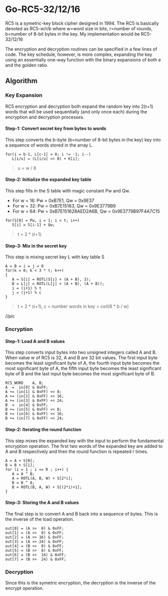 # Go-RC5-32/12/16

RC5 is a symetric-key block cipher designed in 1994. The RC5 is basically denoted as RC5-w/r/b where w=word size in bits, r=number of rounds, b=number of 8-bit bytes in the key. My implementation would be RC5-32/12/16

The encryption and decryption routines can be specified in a few lines of code. The key schedule, however, is more complex, expanding the key using an essentially one-way function with the binary expansions of both e and the golden ratio.

## Algorithm

### Key Expansion
RC5 encryption and decryption both expand the random key into 2(r+1) words that will be used sequentially (and only once each) during the encryption and decryption processes.

#### Step-1: Convert secret key from bytes to words
This step converts the b-byte (b=number of 8-bit bytes in the key) key into a sequence of words stored in the array L.
```
for(i = b-1, L[c-1] = 0; i != -1; i--)
   L[i/u] = (L[i/u] << 8) + K[i];
```
> u = w / 8

#### Step-2: Initialize the expanded key table
This step fills in the S table with magic constant Pw and Qw.
* For w = 16: Pw = 0xB7E1, Qw = 0x9E37
* For w = 32: Pw = 0xB7E15163, Qw = 0x9E3779B9
* For w = 64: Pw = 0xB7E151628AED2A6B, Qw = 0x9E3779B97F4A7C15
```
for(S[0] = Pw, i = 1; i < t; i++)
   S[i] = S[i-1] + Qw;
```
> t = 2 * (r+1)

#### Step-3: Mix in the secret key
This step is mixing secret key L with key table S
```
A = B = i = j = 0
for(k = 0; k < 3 * t; k++)
{
   A = S[i] = ROTL(S[i] + (A + B), 3);
   B = L[j] = ROTL(L[j] + (A + B), (A + B));
   i = (i+1) % t
   j = (j+1) % c
}
```
> t = 2 * (r+1), c = number words in key = ceil(8 * b / w)

//pic

### Encryption
#### Step-1: Load A and B values
This step converts input bytes into two unsigned integers called A and B.  When value w of RC5 is 32, A and B are 32 bit values. The first input byte becomes the least significant byte of A, the fourth input byte becomes the most significant byte of A, the fifth input byte becomes the least significant byte of B and the last input byte becomes the most significant byte of B.
```
RC5_WORD    A, B;
A  =  in[0] & 0xFF;
A += (in[1] & 0xFF) << 8;
A += (in[2] & 0xFF) << 16;
A += (in[3] & 0xFF) << 24;
B  =  in[4] & 0xFF;
B += (in[5] & 0xFF) << 8;
B += (in[6] & 0xFF) << 16;
B += (in[7] & 0xFF) << 24;
```

#### Step-2: Iterating the round function
This step mixes the expanded key with the input to perform the fundamental encryption operation.  The first two words of the expanded key are added to A and B respectively and then the round function is repeated r times.
```
A = A + S[0];
B = B + S[1];
for (i = 1 ; i <= R ; i++) {
   A = A ^ B;
   A = ROTL(A, B, W) + S[2*i];
   B = B ^ A;
   B = ROTL(B, A, W) + S[(2*i)+1];
}
```

#### Step-3: Storing the A and B values
The final step is to convert A and B back into a sequence of bytes. This is the inverse of the load operation.
```
out[0] = (A >>  0) & 0xFF;
out[1] = (A >>  8) & 0xFF;
out[2] = (A >> 16) & 0xFF;
out[3] = (A >> 24) & 0xFF;
out[4] = (B >>  0) & 0xFF;
out[5] = (B >>  8) & 0xFF;
out[6] = (B >>  16) & 0xFF;
out[7] = (B >>  24) & 0xFF;
```

### Decryption
Since this is the symetric encryption, the decryption is the inverse of the encrypt operation. 
